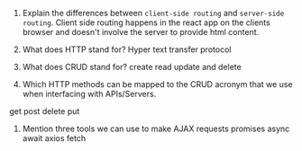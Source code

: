 1.  Explain the differences between `client-side routing` and `server-side routing`.
Client side routing happens in the react app on the clients browser and doesn't involve the server
to provide html content. 
1.  What does HTTP stand for?
Hyper text transfer protocol

1.  What does CRUD stand for?
create read update and delete
1.  Which HTTP methods can be mapped to the CRUD acronym that we use when interfacing with APIs/Servers.

get
post
delete
put

1.  Mention three tools we can use to make AJAX requests
promises
async await
axios
fetch
